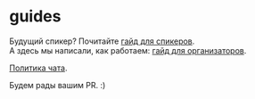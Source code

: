 # guides
Будущий спикер? Почитайте [гайд для спикеров](https://github.com/PiterPy-Meetup/guides/blob/master/speakers.md).  
А здесь мы написали, как работаем: [гайд для организаторов](https://github.com/PiterPy-Meetup/guides/blob/master/organizers.md).  

[Политика чата](https://github.com/PiterPy-Meetup/guides/blob/master/chat_policy.md).

Будем рады вашим PR. :)  
